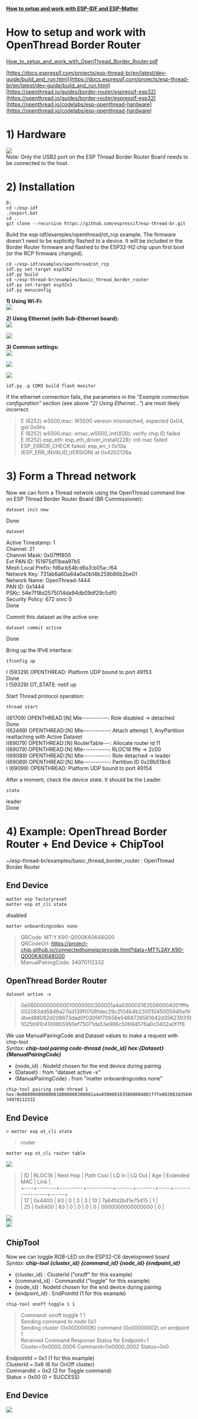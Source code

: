 [**How to setup and work with ESP-IDF and ESP-Matter**](https://github.com/mozolin/matter-thread)  
# How to setup and work with OpenThread Border Router
[How_to_setup_and_work_with_OpenThread_Border_Router.pdf](docs/How_to_setup_and_work_with_OpenThread_Border_Router.pdf)  

[https://docs.espressif.com/projects/esp-thread-br/en/latest/dev-guide/build_and_run.html](https://docs.espressif.com/projects/esp-thread-br/en/latest/dev-guide/build_and_run.html)  
[https://openthread.io/guides/border-router/espressif-esp32](https://openthread.io/guides/border-router/espressif-esp32)  
[https://openthread.io/codelabs/esp-openthread-hardware](https://openthread.io/codelabs/esp-openthread-hardware)  
 
# 1) Hardware

![](../images/otbr/esp-thread-border-router-board.jpg)  
Note: Only the USB2 port on the ESP Thread Border Router Board needs to be connected to the host.

# 2) Installation

~~~
D:
cd ~/esp-idf
./export.bat
cd ..
git clone --recursive https://github.com/espressif/esp-thread-br.git
~~~

Build the esp-idf/examples/openthread/ot_rcp example. The firmware doesn't need to be explicitly flashed to a device. It will be included in the Border Router firmware and flashed to the ESP32-H2 chip upon first boot (or the RCP firmware changed).
~~~
cd ~/esp-idf/examples/openthread/ot_rcp
idf.py set-target esp32h2
idf.py build
cd ~/esp-thread-br/examples/basic_thread_border_router
idf.py set-target esp32s3
idf.py menuconfig
~~~

**1) Using Wi-Fi:**  
![](../images/otbr/esp_otbr_menuconfig_01.png)

**2) Using Ethernet (with Sub-Ethernet board):**  
![](../images/otbr/esp-thread-border-router-sub-ethernet.jpg)  
  
![](../images/otbr/esp_otbr_menuconfig_02.png)  
  
**3) Common settings:**  
![](../images/otbr/esp_otbr_menuconfig_03.png)  
 
![](../images/otbr/esp_otbr_menuconfig_04.png)  

![](../images/otbr/esp_otbr_menuconfig_05.png)  

~~~
idf.py -p COM3 build flash monitor
~~~

If the ethernet connection fails, the parameters in the *"Example connection configuration"* section (see above *"2) Using Ethernet..."*) are most likely incorrect.  
  
> E (6252) w5500.mac: W5500 version mismatched, expected 0x04, got 0x0hx  
> E (6252) w5500.mac: emac_w5500_init(826): verify chip ID failed  
> E (6252) esp_eth: esp_eth_driver_install(228): init mac failed  
> ESP_ERROR_CHECK failed: esp_err_t 0x10a (ESP_ERR_INVALID_VERSION) at 0x4202126a  
  
# 3) Form a Thread network

Now we can form a Thread network using the OpenThread command line on ESP Thread Border Router Board (BR Commissioner):
~~~
dataset init new
~~~
Done

~~~
dataset
~~~
Active Timestamp: 1  
Channel: 21  
Channel Mask: 0x07fff800  
Ext PAN ID: 151975d11bea97b5  
Mesh Local Prefix: fd6a:b54b:d6a3:b05a::/64  
Network Key: 731ab6a60a64a0a0b14b259b86b2be01  
Network Name: OpenThread-1444  
PAN ID: 0x1444  
PSKc: 54e7f18d2575014da94db09df29c5df0  
Security Policy: 672 onrc 0  
Done  
  
Commit this dataset as the active one:
~~~
dataset commit active
~~~
Done  
  
Bring up the IPv6 interface:
~~~
ifconfig up
~~~
I (59329) OPENTHREAD: Platform UDP bound to port 49153  
Done  
I (59329) OT_STATE: netif up  
  
Start Thread protocol operation:
~~~
thread start
~~~
I(61709) OPENTHREAD:[N] Mle-----------: Role disabled -> detached  
Done  
I(62469) OPENTHREAD:[N] Mle-----------: Attach attempt 1, AnyPartition reattaching with Active Dataset  
I(69079) OPENTHREAD:[N] RouterTable---: Allocate router id 11  
I(69079) OPENTHREAD:[N] Mle-----------: RLOC16 fffe -> 2c00  
I(69089) OPENTHREAD:[N] Mle-----------: Role detached -> leader  
I(69089) OPENTHREAD:[N] Mle-----------: Partition ID 0x28b518c6  
I (69099) OPENTHREAD: Platform UDP bound to port 49154  
  
After a moment, check the device state. It should be the Leader.
~~~
state
~~~
leader  
Done  


# 4) Example: OpenThread Border Router + End Device + ChipTool
~/esp-thread-br/examples/basic_thread_border_router : OpenThread Border Router  
  
## End Device
~~~
matter esp factoryreset
matter esp ot_cli state
~~~
disabled
~~~
matter onboardingcodes none
~~~
> QRCode:            MT:Y.K90-Q000KA0648G00  
> QRCodeUrl:         https://project-chip.github.io/connectedhomeip/qrcode.html?data=MT%3AY.K90-Q000KA0648G00  
> ManualPairingCode: 34970112332  

## OpenThread Border Router
~~~
dataset active -x
~~~
> 0e080000000000010000000300001a4a0300001635060004001fffe002083dd5846a27dd139f0708fdec29c2f04b4b23051045005945ef9dbed88082d208673dad0f030f4f70656e5468726561642d3562393101025b9104109855950ef75071da53e996c50694576a0c0402a0f7f8

We use ManualPairingCode and Dataset values to make a request with chip-tool  
*Syntax:* ***chip-tool pairing code-thread {node_id} hex:{Dataset} {ManualPairingCode}***  
- {node_id} : NodeId chosen for the end device during pairing  
- {Dataset} : from "dataset active -x"  
- {ManualPairingCode} : from "matter onboardingcodes none"  

~~~
chip-tool pairing code-thread 1 hex:0e080000000000010000000300001a4a0300001635060004001fffe002083dd5846a27dd139f0708fdec29c2f04b4b23051045005945ef9dbed88082d208673dad0f030f4f70656e5468726561642d3562393101025b9104109855950ef75071da53e996c50694576a0c0402a0f7f8 34970112332
~~~


## End Device
~~~
> matter esp ot_cli state
~~~
> router
~~~
matter esp ot_cli router table
~~~
![](../images/otbr/cmd_01-router_table.png)  
> | ID | RLOC16 | Next Hop | Path Cost | LQ In | LQ Out | Age | Extended MAC     | Link |  
> +----+--------+----------+-----------+-------+--------+-----+------------------+------+  
> | 17 | 0x4400 |       63 |         0 |     3 |      3 |  10 | 7a64fd2b41e75415 |    1 |  
> | 25 | 0x6400 |       63 |         0 |     0 |      0 |   0 | 0000000000000000 |    0 |  
  
![](../images/otbr/otbr_01.jpg)  
![](../images/otbr/otbr_02.jpg)  


## ChipTool
Now we can toggle RGB-LED on the ESP32-C6 development board  
*Syntax:* ***chip-tool {cluster_id} {command_id} {node_id} {endpoint_id}***  
- {cluster_id} : ClusterId ("onoff" for this example)  
- {command_id} : CommandId ("toggle" for this example)  
- {node_id} : NodeId chosen for the end device during pairing  
- {endpoint_id} : EndPointId (1 for this example)  
~~~
chip-tool onoff toggle 1 1
~~~
> Command: onoff toggle 1 1  
> Sending command to node 0x1  
> Sending cluster (0x00000006) command (0x00000002) on endpoint 1  
> Received Command Response Status for Endpoint=1 Cluster=0x0000_0006 Command=0x0000_0002 Status=0x0  
  
EndpointId = 0x1 (1 for this example)  
ClusterId = 0x6 (6 for OnOff cluster)  
CommandId = 0x2 (2 for Toggle command)  
Status = 0x00 (0 = SUCCESS)  

## End Device  
![](../images/otbr/ESP32-C6_LED-ON.jpg)  
